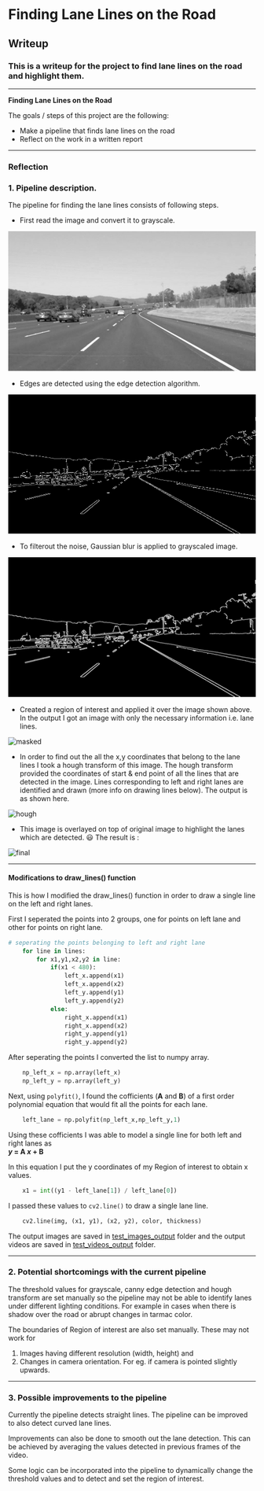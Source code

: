 # **Finding Lane Lines on the Road** 

## Writeup

### This is a writeup for the project to find lane lines on the road and highlight them.

---

**Finding Lane Lines on the Road**

The goals / steps of this project are the following:
* Make a pipeline that finds lane lines on the road
* Reflect on the work in a written report


[//]: # (Image References)

---

### Reflection

### 1. Pipeline description.

The pipeline for finding the lane lines consists of following steps.

* First read the image and convert it to grayscale.

![gray](./test_images_output/solidWhiteCurve_gray.jpg)

* Edges are detected using the edge detection algorithm.

![canny](./test_images_output/solidWhiteCurve_canny.jpg)

* To filterout the noise, Gaussian blur is applied to grayscaled image.

![gaussian](./test_images_output/solidWhiteCurve_gaussia.jpg)

* Created a region of interest and applied it over the image shown above. In the output I got an image with only the necessary information i.e. lane lines.

![masked](./md%20resources/solidWhiteRight_masked.jpg)

* In order to find out the all the x,y coordinates that belong to the lane lines I took a hough transform of this image. The hough transform provided the coordinates of start & end point of all the lines that are detected in the image. 
Lines corresponding to left and right lanes are identified and drawn (more info on drawing lines below). 
The output is as shown here.

![hough](./md%20resources/solidWhiteRight_hough.jpg)

* This image is overlayed on top of original image to highlight the lanes which are detected. :smiley: The result is :

![final](./md%20resources/solidWhiteRight.jpg)

---

#### Modifications to draw_lines() function
This is how I modified the draw_lines() function in order to draw a single line on the left and right lanes.

First I seperated the points into 2 groups, one for points on left lane and other for points on right lane.
```python
# seperating the points belonging to left and right lane
    for line in lines:
        for x1,y1,x2,y2 in line:
            if(x1 < 480):
                left_x.append(x1)
                left_x.append(x2)
                left_y.append(y1)
                left_y.append(y2)
            else:
                right_x.append(x1)
                right_x.append(x2)
                right_y.append(y1)
                right_y.append(y2)
```
After seperating the points I converted the list to numpy array.
```python
    np_left_x = np.array(left_x)
    np_left_y = np.array(left_y)
```
Next, using `polyfit()`, I found the cofficients (**A** and **B**) of a first order polynomial equation that would fit all the points for each lane.
```python
    left_lane = np.polyfit(np_left_x,np_left_y,1)
```
Using these cofficients I was able to model a single line for both left and right lanes as  
**_y_ = A _x_ + B**

In this equation I put the y coordinates of my Region of interest to obtain x values.
```python
    x1 = int((y1 - left_lane[1]) / left_lane[0])
```
I passed these values to `cv2.line()` to draw a single lane line.
```python
    cv2.line(img, (x1, y1), (x2, y2), color, thickness)
```
The output images are saved in [test_images_output](https://github.com/nikhil-sinnarkar/CarND-LaneLines-P1-master/tree/master/test_images_output) folder and the output videos are saved in [test_videos_output](https://github.com/nikhil-sinnarkar/CarND-LaneLines-P1-master/tree/master/test_videos_output) folder.

---
### 2. Potential shortcomings with the current pipeline


The threshold values for grayscale, canny edge detection and hough transform are set manually so the pipeline may not be able to identify lanes under different lighting conditions. For example in cases when there is shadow over the road or abrupt changes in tarmac color.

The boundaries of Region of interest are also set manually. These may not work for 
  1. Images having different resolution (width, height) and  
  2. Changes in camera orientation. For eg. if camera is pointed slightly upwards.
---

### 3. Possible improvements to the pipeline

Currently the pipeline detects straight lines. The pipeline can be improved to also detect curved lane lines.

Improvements can also be done to smooth out the lane detection. This can be achieved by averaging the values detected in previous frames of the video.

Some logic can be incorporated into the pipeline to dynamically change the threshold values and to detect and set the region of interest.
